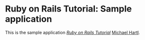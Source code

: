 # Ruby on Rails Tutorial: Sample application

This is the sample application
[*Ruby on Rails Tutorial*](http://railstutorial.org/)
 [Michael Hartl](http://michaelhartl.com/).
